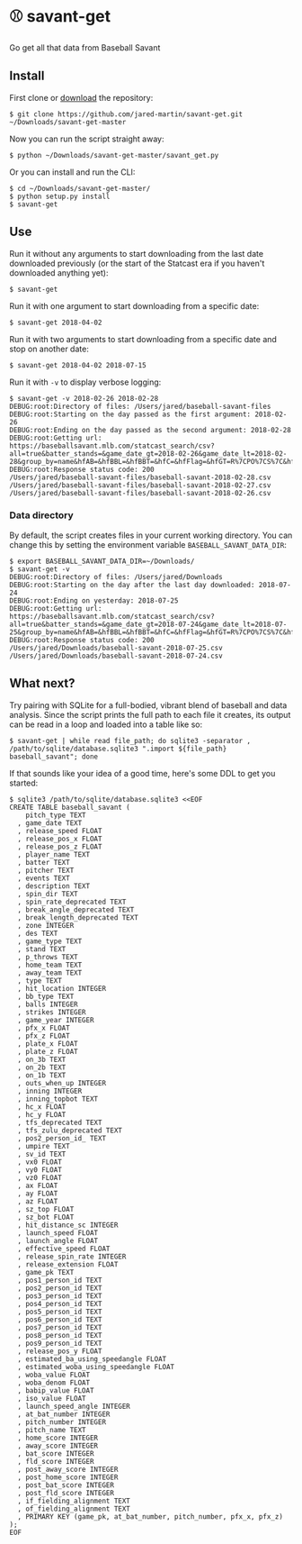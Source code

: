 # ⚾ savant-get
Go get all that data from Baseball Savant

## Install
First clone or [download](https://github.com/jared-martin/savant-get.git) the repository:
```
$ git clone https://github.com/jared-martin/savant-get.git ~/Downloads/savant-get-master
```

Now you can run the script straight away:
```
$ python ~/Downloads/savant-get-master/savant_get.py
```

Or you can install and run the CLI:
```
$ cd ~/Downloads/savant-get-master/
$ python setup.py install
$ savant-get
```

## Use
Run it without any arguments to start downloading from the last date downloaded previously (or the start of the Statcast era if you haven't downloaded anything yet):
```
$ savant-get
```

Run it with one argument to start downloading from a specific date:
```
$ savant-get 2018-04-02
```

Run it with two arguments to start downloading from a specific date and stop on another date:
```
$ savant-get 2018-04-02 2018-07-15
```

Run it with `-v` to display verbose logging:
```
$ savant-get -v 2018-02-26 2018-02-28
DEBUG:root:Directory of files: /Users/jared/baseball-savant-files
DEBUG:root:Starting on the day passed as the first argument: 2018-02-26
DEBUG:root:Ending on the day passed as the second argument: 2018-02-28
DEBUG:root:Getting url: https://baseballsavant.mlb.com/statcast_search/csv?all=true&batter_stands=&game_date_gt=2018-02-26&game_date_lt=2018-02-28&group_by=name&hfAB=&hfBBL=&hfBBT=&hfC=&hfFlag=&hfGT=R%7CPO%7CS%7C&hfInn=&hfNewZones=&hfOuts=&hfPR=&hfPT=&hfRO=&hfSA=&hfSea=2018%7C&hfSit=&hfZ=&home_road=&metric_1=&min_abs=0&min_pitches=0&min_results=0&opponent=&pitcher_throws=&player_event_sort=h_launch_speed&player_type=batter&position=&sort_col=pitches&sort_order=desc&stadium=&team=&type=details
DEBUG:root:Response status code: 200
/Users/jared/baseball-savant-files/baseball-savant-2018-02-28.csv
/Users/jared/baseball-savant-files/baseball-savant-2018-02-27.csv
/Users/jared/baseball-savant-files/baseball-savant-2018-02-26.csv
```

### Data directory
By default, the script creates files in your current working directory.  You can change this by setting the environment variable `BASEBALL_SAVANT_DATA_DIR`:
```
$ export BASEBALL_SAVANT_DATA_DIR=~/Downloads/
$ savant-get -v
DEBUG:root:Directory of files: /Users/jared/Downloads
DEBUG:root:Starting on the day after the last day downloaded: 2018-07-24
DEBUG:root:Ending on yesterday: 2018-07-25
DEBUG:root:Getting url: https://baseballsavant.mlb.com/statcast_search/csv?all=true&batter_stands=&game_date_gt=2018-07-24&game_date_lt=2018-07-25&group_by=name&hfAB=&hfBBL=&hfBBT=&hfC=&hfFlag=&hfGT=R%7CPO%7CS%7C&hfInn=&hfNewZones=&hfOuts=&hfPR=&hfPT=&hfRO=&hfSA=&hfSea=2018%7C&hfSit=&hfZ=&home_road=&metric_1=&min_abs=0&min_pitches=0&min_results=0&opponent=&pitcher_throws=&player_event_sort=h_launch_speed&player_type=batter&position=&sort_col=pitches&sort_order=desc&stadium=&team=&type=details
DEBUG:root:Response status code: 200
/Users/jared/Downloads/baseball-savant-2018-07-25.csv
/Users/jared/Downloads/baseball-savant-2018-07-24.csv
```

## What next?
Try pairing with SQLite for a full-bodied, vibrant blend of baseball and data analysis.  Since the script prints the full path to each file it creates, its output can be read in a loop and loaded into a table like so:
```
$ savant-get | while read file_path; do sqlite3 -separator , /path/to/sqlite/database.sqlite3 ".import ${file_path} baseball_savant"; done
```

If that sounds like your idea of a good time, here's some DDL to get you started:
```
$ sqlite3 /path/to/sqlite/database.sqlite3 <<EOF
CREATE TABLE baseball_savant (
    pitch_type TEXT
  , game_date TEXT
  , release_speed FLOAT
  , release_pos_x FLOAT
  , release_pos_z FLOAT
  , player_name TEXT
  , batter TEXT
  , pitcher TEXT
  , events TEXT
  , description TEXT
  , spin_dir TEXT
  , spin_rate_deprecated TEXT
  , break_angle_deprecated TEXT
  , break_length_deprecated TEXT
  , zone INTEGER
  , des TEXT
  , game_type TEXT
  , stand TEXT
  , p_throws TEXT
  , home_team TEXT
  , away_team TEXT
  , type TEXT
  , hit_location INTEGER
  , bb_type TEXT
  , balls INTEGER
  , strikes INTEGER
  , game_year INTEGER
  , pfx_x FLOAT
  , pfx_z FLOAT
  , plate_x FLOAT
  , plate_z FLOAT
  , on_3b TEXT
  , on_2b TEXT
  , on_1b TEXT
  , outs_when_up INTEGER
  , inning INTEGER
  , inning_topbot TEXT
  , hc_x FLOAT
  , hc_y FLOAT
  , tfs_deprecated TEXT
  , tfs_zulu_deprecated TEXT
  , pos2_person_id_ TEXT
  , umpire TEXT
  , sv_id TEXT
  , vx0 FLOAT
  , vy0 FLOAT
  , vz0 FLOAT
  , ax FLOAT
  , ay FLOAT
  , az FLOAT
  , sz_top FLOAT
  , sz_bot FLOAT
  , hit_distance_sc INTEGER
  , launch_speed FLOAT
  , launch_angle FLOAT
  , effective_speed FLOAT
  , release_spin_rate INTEGER
  , release_extension FLOAT
  , game_pk TEXT
  , pos1_person_id TEXT
  , pos2_person_id TEXT
  , pos3_person_id TEXT
  , pos4_person_id TEXT
  , pos5_person_id TEXT
  , pos6_person_id TEXT
  , pos7_person_id TEXT
  , pos8_person_id TEXT
  , pos9_person_id TEXT
  , release_pos_y FLOAT
  , estimated_ba_using_speedangle FLOAT
  , estimated_woba_using_speedangle FLOAT
  , woba_value FLOAT
  , woba_denom FLOAT
  , babip_value FLOAT
  , iso_value FLOAT
  , launch_speed_angle INTEGER
  , at_bat_number INTEGER
  , pitch_number INTEGER
  , pitch_name TEXT
  , home_score INTEGER
  , away_score INTEGER
  , bat_score INTEGER
  , fld_score INTEGER
  , post_away_score INTEGER
  , post_home_score INTEGER
  , post_bat_score INTEGER
  , post_fld_score INTEGER
  , if_fielding_alignment TEXT
  , of_fielding_alignment TEXT
  , PRIMARY KEY (game_pk, at_bat_number, pitch_number, pfx_x, pfx_z)
);
EOF
```
